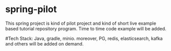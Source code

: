 # spring-pilot
This spring project is kind of pilot project and kind of short live example based tutorial repository program. Time to time code example will be added.




#Tech Stack:
Java, gradle, minio.
moreover, PG, redis, elasticsearch, kafka and others will be added on demand.
